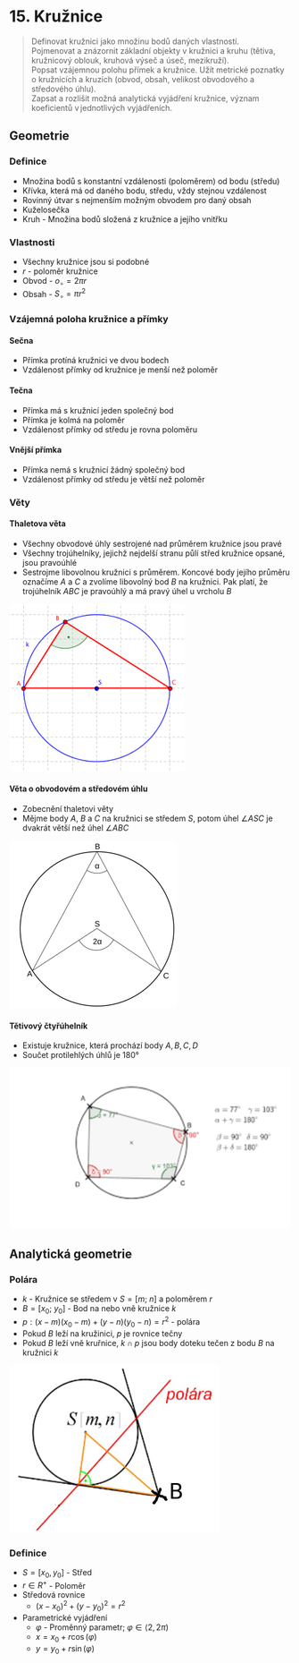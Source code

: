 # 15. Kružnice

> Definovat kružnici jako množinu bodů daných vlastností. \
> Pojmenovat a znázornit základní objekty v kružnici a kruhu (tětiva, kružnicový oblouk, kruhová výseč a úseč, mezikruží). \
> Popsat vzájemnou polohu přímek a kružnice. Užít metrické poznatky o kružnicích a kruzích (obvod, obsah, velikost obvodového a středového úhlu). \
> Zapsat a rozlišit možná analytická vyjádření kružnice, význam koeficientů v jednotlivých vyjádřeních.

## Geometrie

### Definice

- Množina bodů s konstantní vzdálenosti (poloměrem) od bodu (středu)
- Křívka, která má od daného bodu, středu, vždy stejnou vzdálenost
- Rovinný útvar s nejmenším možným obvodem pro daný obsah
- Kuželosečka
- Kruh - Množina bodů složená z kružnice a jejího vnitřku

### Vlastnosti

- Všechny kružnice jsou si podobné
- $r$ - poloměr kružnice
- Obvod - $o_\circ = 2\pi r$
- Obsah - $S_\circ = \pi r^2$

### Vzájemná poloha kružnice a přímky

#### Sečna

- Přímka protíná kružnici ve dvou bodech
- Vzdálenost přímky od kružnice je menší než poloměr

#### Tečna

- Přímka má s kružnicí jeden společný bod
- Přímka je kolmá na poloměr
- Vzdálenost přímky od středu je rovna poloměru

#### Vnější přímka

- Přímka nemá s kružnicí žádný společný bod
- Vzdálenost přímky od středu je větší než poloměr

### Věty

#### Thaletova věta

- Všechny obvodové úhly sestrojené nad průměrem kružnice jsou pravé
- Všechny trojúhelníky, jejichž nejdelší stranu půlí střed kružnice opsané, jsou pravoúhlé
- Sestrojme libovolnou kružnici s průměrem. Koncové body jejího průměru označíme $A$ a $C$ a zvolíme libovolný bod $B$ na kružnici. Pak platí, že trojúhelník $ABC$ je pravoúhlý a má pravý úhel u vrcholu $B$

![Thaletova věta](./thaletovka.png)

#### Věta o obvodovém a středovém úhlu

- Zobecnění thaletovi věty
- Mějme body $A$, $B$ a $C$ na kružnici se středem $S$, potom úhel $\angle{ASC}$ je dvakrát větší než úhel $\angle{ABC}$

![Věta o obvodovém a středovém úhlu](./thaletovka_zobecnenea.png)

#### Tětivový čtyřúhelník

- Existuje kružnice, která prochází body $A, B, C, D$
- Součet protilehlých úhlů je $180°$

![Tětivový čtyřúhelník](./tetivovy_ctyruhelnik.png)

## Analytická geometrie

### Polára

- $k$ - Kružnice se středem v $S = [m; \ n]$ a poloměrem $r$
- $B = [x_0; \ y_0]$ - Bod na nebo vně kružnice $k$
- $p: (x - m)(x_0 - m) + (y - n)(y_0 - n) = r^2$ - polára
- Pokud $B$ leží na kružinici, $p$ je rovnice tečny
- Pokud $B$ leží vně kruřnice, $k \cap p$ jsou body doteku tečen z bodu $B$ na kružnici $k$

![Polára](./polara.png)

### Definice

- $S = [x_0, y_0]$ - Střed
- $r \in R^+$ - Poloměr
- Středová rovnice
  - $(x-x_0)^2+(y-y_0)^2=r^2$
- Parametrické vyjádření
  - $\varphi$ - Proměnný parametr; $\varphi \in \langle2, 2\pi)$
  - $x = x_0+ r \cos(\varphi)$
  - $y = y_0 + r \sin(\varphi)$
